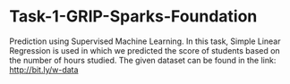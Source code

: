 # Task-1-GRIP-Sparks-Foundation
Prediction using Supervised Machine Learning.
In this task, Simple Linear Regression is used in which we predicted the score of students based on the number of hours studied. The given dataset can be found in the link: http://bit.ly/w-data
